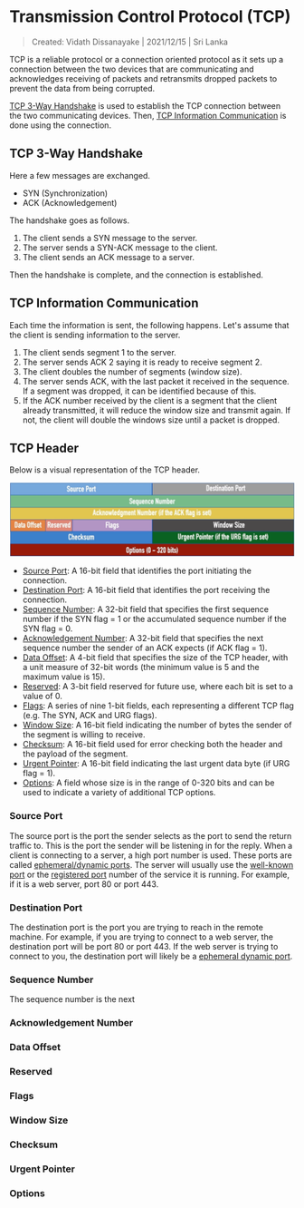 # Transmission Control Protocol (TCP)

> Created: Vidath Dissanayake | 2021/12/15 | Sri Lanka

TCP is a reliable protocol or a connection oriented protocol as it sets up a connection between the two devices that are communicating and acknowledges receiving of packets and retransmits dropped packets to prevent the data from being corrupted.

[TCP 3-Way Handshake](#TCP%203-Way%20Handshake) is used to establish the TCP connection between the two communicating devices. Then, [TCP Information Communication](#TCP%20Information%20Communication) is done using the connection.

## TCP 3-Way Handshake

Here a few messages are exchanged.

- SYN (Synchronization)
- ACK (Acknowledgement)

The handshake goes as follows.

1. The client sends a SYN message to the server.
2. The server sends a SYN-ACK message to the client.
3. The client sends an ACK message to a server.

Then the handshake is complete, and the connection is established.


## TCP Information Communication

Each time the information is sent, the following happens. Let's assume that the client is sending information to the server.
1. The client sends segment 1 to the server.
2. The server sends ACK 2 saying it is ready to receive segment 2.
3. The client doubles the number of segments (window size).
4. The server sends ACK, with the last packet it received in the sequence. If a segment was dropped, it can be identified because of this.
5. If the ACK number received by the client is a segment that the client already transmitted, it will reduce the window size and transmit again. If not, the client will double the windows size until a packet is dropped.


## TCP Header

Below is a visual representation of the TCP header.

![tcp header](assets/images/tcp%20header.png)

- [Source Port](#Source%20Port): A 16-bit field that identifies the port initiating the connection.
- [Destination Port](#Destination%20Port): A 16-bit field that identifies the port receiving the connection.
- [Sequence Number](#Sequence%20Number): A 32-bit field that specifies the first sequence number if the SYN flag = 1 or the accumulated sequence number if the SYN flag = 0.
- [Acknowledgement Number](#Acknowledgement%20Number): A 32-bit field that specifies the next sequence number the sender of an ACK expects (if ACK flag = 1).
- [Data Offset](#Data%20Offset): A 4-bit field that specifies the size of the TCP header, with a unit measure of 32-bit words (the minimum value is 5 and the maximum value is 15).
- [Reserved](#Reserved): A 3-bit field reserved for future use, where each bit is set to a value of 0.
- [Flags](#Flags): A series of nine 1-bit fields, each representing a different TCP flag (e.g. The SYN, ACK and URG flags).
- [Window Size](#Window%20Size): A 16-bit field indicating the number of bytes the sender of the segment is willing to receive.
- [Checksum](#Checksum): A 16-bit field used for error checking both the header and the payload of the segment.
- [Urgent Pointer](#Urgent%20Pointer): A 16-bit field indicating the last urgent data byte (if URG flag = 1).
- [Options](#Options): A field whose size is in the range of 0-320 bits and can be used to indicate a variety of additional TCP options.

### Source Port

The source port is the port the sender selects as the port to send the return traffic to. This is the port the sender will be listening in for the reply. When a client is connecting to a server, a high port number is used. These ports are called [ephemeral/dynamic ports](../../ports.md#Ephemeral%20Dynamic%20Ports). The server will usually use the [well-known port](../../ports.md#Well-Known%20Ports) or the [registered port](../../ports.md#Registered%20Ports) number of the service it is running. For example, if it is a web server, port 80 or port 443.

### Destination Port

The destination port is the port you are trying to reach in the remote machine. For example, if you are trying to connect to a web server, the destination port will be port 80 or port 443. If the web server is trying to connect to you, the destination port will likely be a [ephemeral dynamic port](../../ports.md#Ephemeral%20Dynamic%20Ports).

### Sequence Number

The sequence number is the next 

### Acknowledgement Number

### Data Offset

### Reserved

### Flags

### Window Size

### Checksum

### Urgent Pointer

### Options
